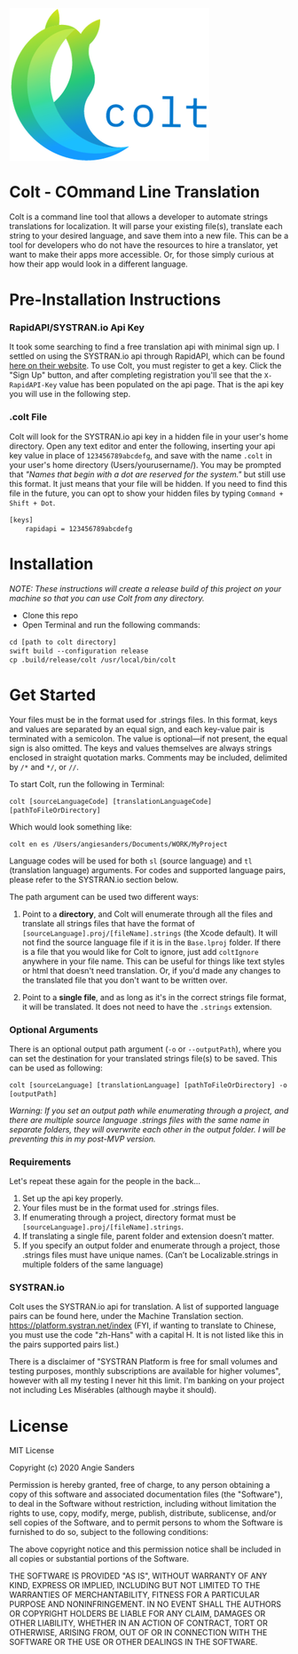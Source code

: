 <img align="center" src="meta/colt_logo.png" >

# Colt - COmmand Line Translation
Colt is a command line tool that allows a developer to automate strings translations for localization. It will parse your existing file(s), translate each string to your desired language, and save them into a new file. This can be a tool for developers who do not have the resources to hire a translator, yet want to make their apps more accessible. Or, for those simply curious at how their app would look in a different language.

# Pre-Installation Instructions
### RapidAPI/SYSTRAN.io Api Key
It took some searching to find a free translation api with minimal sign up. I settled on using the SYSTRAN.io api through RapidAPI, which can be found [here on their website](https://rapidapi.com/systran/api/systran-io-translation-and-nlp). To use Colt, you must register to get a key. Click the "Sign Up" button, and after completing registration you'll see that the `X-RapidAPI-Key` value has been populated on the api page. That is the api key you will use in the following step.

### .colt File
Colt will look for the SYSTRAN.io api key in a hidden file in your user's home directory. Open any text editor and enter the following, inserting your api key value in place of `123456789abcdefg`, and save with the name `.colt` in your user's home directory (Users/yourusername/). You may be prompted that _"Names that begin with a dot are reserved for the system."_ but still use this format. It just means that your file will be hidden. If you need to find this file in the future, you can opt to show your hidden files by typing `Command + Shift + Dot`.
```
[keys]
	rapidapi = 123456789abcdefg
```

# Installation
_NOTE: These instructions will create a release build of this project on your machine so that you can use Colt from any directory._

- Clone this repo
- Open Terminal and run the following commands:
```
cd [path to colt directory]
swift build --configuration release
cp .build/release/colt /usr/local/bin/colt
```

# Get Started
Your files must be in the format used for .strings files. In this format, keys and values are separated by an equal sign, and each key-value pair is terminated with a semicolon. The value is optional—if not present, the equal sign is also omitted. The keys and values themselves are always strings enclosed in straight quotation marks. Comments may be included, delimited by `/*` and `*/`, or `//`. 

To start Colt, run the following in Terminal:
```
colt [sourceLanguageCode] [translationLanguageCode] [pathToFileOrDirectory]
```
Which would look something like:
```
colt en es /Users/angiesanders/Documents/WORK/MyProject
```


Language codes will be used for both `sl` (source language) and `tl` (translation language) arguments. For codes and supported language pairs, please refer to the SYSTRAN.io section below. 

The path argument can be used two different ways:

1. Point to a **directory**, and Colt will enumerate through all the files and translate all strings files that have the format of `[sourceLanguage].proj/[fileName].strings` (the Xcode default). It will not find the source language file if it is in the `Base.lproj` folder. If there is a file that you would like for Colt to ignore, just add `coltIgnore` anywhere in your file name. This can be useful for things like text styles or html that doesn't need translation. Or, if you'd made any changes to the translated file that you don't want to be written over.

2. Point to a **single file**, and as long as it's in the correct strings file format, it will be translated. It does not need to have the `.strings` extension. 

### Optional Arguments
There is an optional output path argument (`-o` or `--outputPath`), where you can set the destination for your translated strings file(s) to be saved. This can be used as following:

```
colt [sourceLanguage] [translationLanguage] [pathToFileOrDirectory] -o [outputPath]
```

_Warning: If you set an output path while enumerating through a project, and there are multiple source language .strings files with the same name in separate folders, they will overwrite each other in the output folder. I will be preventing this in my post-MVP version._ 

### Requirements
Let's repeat these again for the people in the back...

1. Set up the api key properly.
2. Your files must be in the format used for .strings files.
3. If enumerating through a project, directory format must be `[sourceLanguage].proj/[fileName].strings`.
4. If translating a single file, parent folder and extension doesn’t matter.
5. If you specify an output folder and enumerate through a project, those .strings files must have unique names. (Can’t be Localizable.strings in multiple folders of the same language)

### SYSTRAN.io
Colt uses the SYSTRAN.io api for translation. A list of supported language pairs can be found here, under the Machine Translation section. https://platform.systran.net/index (FYI, if wanting to translate to Chinese, you must use the code "zh-Hans" with a capital H. It is not listed like this in the pairs supported pairs list.)

There is a disclaimer of "SYSTRAN Platform is free for small volumes and testing purposes, monthly subscriptions are available for higher volumes", however with all my testing I never hit this limit. I'm banking on your project not including Les Misérables (although maybe it should).

# License

MIT License

Copyright (c) 2020 Angie Sanders

Permission is hereby granted, free of charge, to any person obtaining a copy
of this software and associated documentation files (the "Software"), to deal
in the Software without restriction, including without limitation the rights
to use, copy, modify, merge, publish, distribute, sublicense, and/or sell
copies of the Software, and to permit persons to whom the Software is
furnished to do so, subject to the following conditions:

The above copyright notice and this permission notice shall be included in all
copies or substantial portions of the Software.

THE SOFTWARE IS PROVIDED "AS IS", WITHOUT WARRANTY OF ANY KIND, EXPRESS OR
IMPLIED, INCLUDING BUT NOT LIMITED TO THE WARRANTIES OF MERCHANTABILITY,
FITNESS FOR A PARTICULAR PURPOSE AND NONINFRINGEMENT. IN NO EVENT SHALL THE
AUTHORS OR COPYRIGHT HOLDERS BE LIABLE FOR ANY CLAIM, DAMAGES OR OTHER
LIABILITY, WHETHER IN AN ACTION OF CONTRACT, TORT OR OTHERWISE, ARISING FROM,
OUT OF OR IN CONNECTION WITH THE SOFTWARE OR THE USE OR OTHER DEALINGS IN THE
SOFTWARE.
